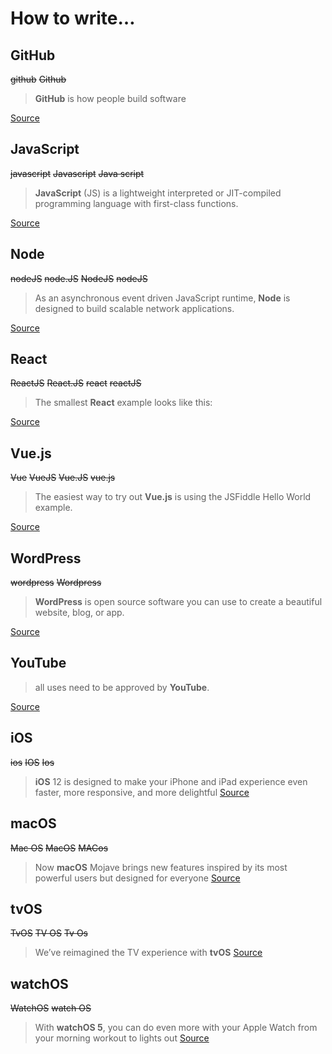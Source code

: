 # How to write…

## GitHub

~~github~~ ~~Github~~

> **GitHub** is how people build software

[Source](https://github.com/about)

## JavaScript

~~javascript~~ ~~Javascript~~ ~~Java script~~

> **JavaScript** (JS) is a lightweight interpreted or JIT-compiled programming language with first-class functions.

[Source](https://developer.mozilla.org/en-US/docs/Web/JavaScript)

## Node

~~nodeJS~~ ~~node.JS~~ ~~NodeJS~~ ~~nodeJS~~

> As an asynchronous event driven JavaScript runtime, **Node** is designed to build scalable network applications.

[Source](https://nodejs.org/en/about/)

## React

~~ReactJS~~ ~~React.JS~~ ~~react~~ ~~reactJS~~

> The smallest **React** example looks like this:

[Source](https://reactjs.org/docs/hello-world.html)

## Vue.js

~~Vue~~ ~~VueJS~~ ~~Vue.JS~~ ~~vue.js~~

> The easiest way to try out **Vue.js** is using the JSFiddle Hello World example.

[Source](https://vuejs.org/v2/guide/#Getting-Started)

## WordPress

~~wordpress~~ ~~Wordpress~~

> **WordPress** is open source software you can use to create a beautiful website, blog, or app.

[Source](https://wordpress.org/)

## YouTube

> all uses need to be approved by **YouTube**.

[Source](https://www.youtube.com/intl/en/yt/about/)


## iOS

~~ios~~ ~~IOS~~ ~~Ios~~

> **iOS** 12 is designed to make your iPhone and iPad experience even faster, more responsive, and more delightful
[Source](https://www.apple.com/ios/ios-12/)


## macOS

~~Mac OS~~ ~~MacOS~~ ~~MACos~~

> Now **macOS** Mojave brings new features inspired by its most powerful users but designed for everyone
[Source](https://www.apple.com/macos/mojave/)


## tvOS

~~TvOS~~ ~~TV OS~~ ~~Tv Os~~

> We’ve reimagined the TV experience with **tvOS**
[Source](https://developer.apple.com/tvos/)


## watchOS

~~WatchOS~~ ~~watch OS~~

> With **watchOS 5**, you can do even more with your Apple Watch from your morning workout to lights out
[Source](https://www.apple.com/watchos/watchos-5/)
